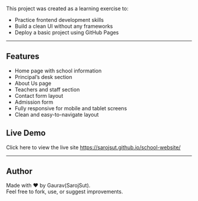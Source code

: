 This project was created as a learning exercise to:

- Practice frontend development skills
- Build a clean UI without any frameworks
- Deploy a basic project using GitHub Pages

---

## Features

- Home page with school information
- Principal’s desk section
- About Us page
- Teachers and staff section
- Contact form layout
- Admission form
- Fully responsive for mobile and tablet screens
- Clean and easy-to-navigate layout

## Live Demo

Click here to view the live site
https://sarojsut.github.io/school-website/

---

## Author

Made with ❤️ by Gaurav(SarojSut).  
Feel free to fork, use, or suggest improvements.
